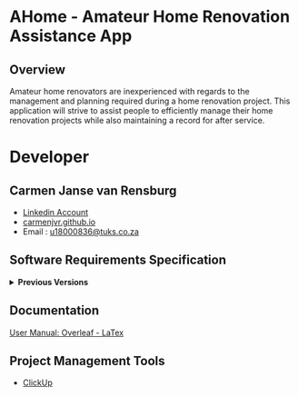 # AHome - Amateur Home Renovation Assistance App

## Overview
Amateur home renovators are inexperienced with regards to the management and planning required during a
home renovation project. This application will strive to assist people to efficiently manage their home renovation
projects while also maintaining a record for after service.

# Developer
## Carmen Janse van Rensburg 
 * <a href="https://www.linkedin.com/in/carmen-janse-van-rensburg-5b54691a9/"> Linkedin  Account </a>
 * <a href="https://carmenjvr.github.io/">carmenjvr.github.io</a>
 * Email : u18000836@tuks.co.za


## Software Requirements Specification
 <details>
     <summary><b>Previous Versions </b></summary>
     <br>
         <a href="https://www.overleaf.com/read/ppqfgngcmgds">SRS Assignment 1: Overleaf - LaTex</a>
        <br>
        <a href="https://www.overleaf.com/read/gwvphsbmgnsv">SRS Assignment 2: Overleaf - LaTex</a>
 </details>

 ## Documentation
  <a href="">User Manual: Overleaf - LaTex</a> 

 ## Project Management Tools
 * <a href="https://sharing.clickup.com/l/h/4-3496522-1/42b6c704210dd3f">ClickUp</a>
